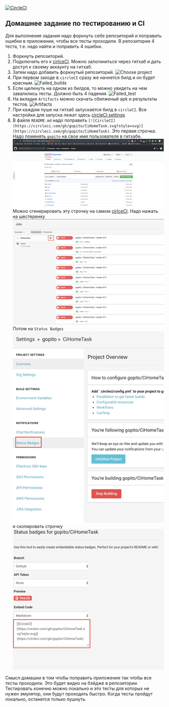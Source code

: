 [![CircleCI](https://circleci.com/gh/nadenokk/CiHomeTask.svg?style=svg)](https://circleci.com/gh/nadenokk/CiHomeTask)
## Домашнее задание по тестированию и CI
Для выполнения задания надо форкнуть себе репозиторий и поправить ошибки в приложении, чтобы все тесты
проходили. В репозитории 4 теста, т.е. надо найти и поправить 4 ошибки.
1. Форкнуть репозиторий.
2. Подключить его к  [cirlceCI](https://circleci.com). Можно залогиниться через гитхаб и дать доступ
к своему аккаунту на гитхаб.
3. Затем надо добавить форкнутый репозиторий.
![Choose project](https://github.com/gopito/CiHomeTask/blob/master/pictures/choose_project.png)
4. При первом заходе в `circleCI` сразу же начнется билд и он будет красным.
![Failed_builds](https://github.com/gopito/CiHomeTask/blob/master/pictures/failed_builds.png)
5. Если щелкнуть на одном из билдов, то можно увидеть на чем завалились тесты. Должно быть 4 падения.
![Failed_test](https://github.com/gopito/CiHomeTask/blob/master/pictures/failed_test.png)
6. На вкладке `Artifacts` можно скачать сбилженый apk и результаты тестов.
![Artifacts](https://github.com/gopito/CiHomeTask/blob/master/pictures/artifacts.png)
7. При каждом пуше на гитхаб запускается билд в `circleCI`. Все настройки для запуска лежат здесь
[circleCI settings](https://github.com/gopito/CiHomeTask/blob/master/.circleci/config.yml)
8. В файле `README.md` надо поправить
`[![CircleCI](https://circleci.com/gh/gopito/CiHomeTask.svg?style=svg)](https://circleci.com/gh/gopito/CiHomeTask)`.
Это первая строчка. Надо поменять `gopito` на свое имя пользователя в гитхабе.
![Badge](https://github.com/gopito/CiHomeTask/blob/master/pictures/badge.png)
Можно сгенерировать эту строчку на самом [cirlceCI](https://circleci.com).
Надо нажать на шестеренку
![CircleCi settings](https://github.com/gopito/CiHomeTask/blob/master/pictures/circleci_settings.png)
Потом на `Status Badges`
![Status badges](https://github.com/gopito/CiHomeTask/blob/master/pictures/status_badges.png)
и скопировать строчку
![Badge string](https://github.com/gopito/CiHomeTask/blob/master/pictures/badge_string.png)

Смысл домашки в том чтобы поправить приложение так чтобы все тесты проходили. Это будет видно на 
бэйдже в репозитории. 
Тестировать конечно можно локально и это тесты для которых не нужен эмулятор,
они будут проходить быстро.
Когда тесты пройдут локально, останется только пушнуть.
